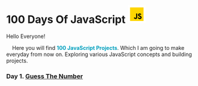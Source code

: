 # 100 Days Of JavaScript ![](/js.gif)

Hello Everyone!

&nbsp;&nbsp;&nbsp; Here you will find <span style="color: #009FBD;">**100 JavaScript Projects**</span>. Which I am going to make everyday from now on. Exploring various JavaScript concepts and building projects.

### Day 1. [Guess The Number](https://github.com/Kr-Upendra/100-Days-of-JavaScript/tree/main/Guess%20The%20Number)
